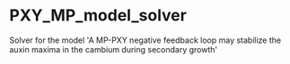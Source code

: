 # PXY_MP_model_solver
Solver for the model 'A MP-PXY negative feedback loop may stabilize the auxin maxima in the cambium during secondary growth'
